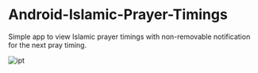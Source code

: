 # Android-Islamic-Prayer-Timings
Simple app to view Islamic prayer timings with non-removable notification for the next pray timing.

![ipt](https://github.com/user-attachments/assets/caf51ef8-5d87-44cf-a292-c97461985d47)
